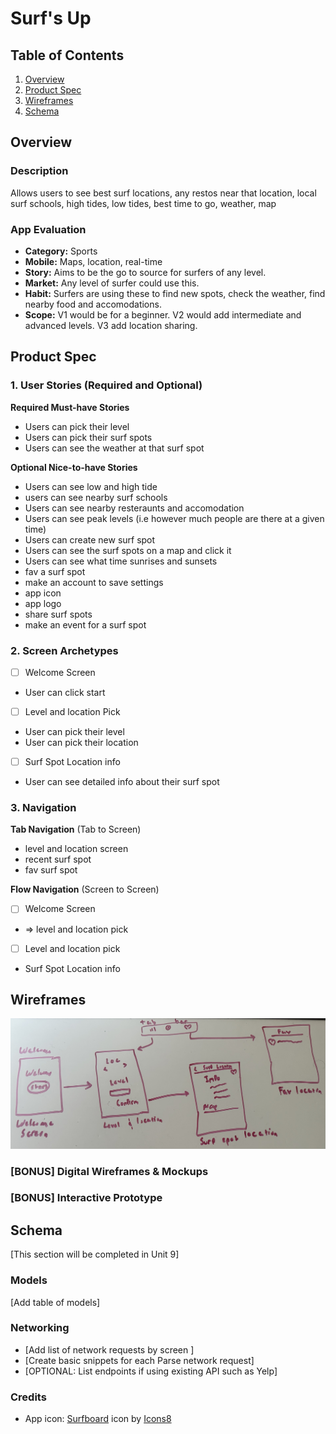 # Surf's Up

## Table of Contents

1. [Overview](#Overview)
2. [Product Spec](#Product-Spec)
3. [Wireframes](#Wireframes)
4. [Schema](#Schema)

## Overview

### Description

Allows users to see best surf locations, any restos near that location, local surf schools, high tides, low tides, best time to go, weather, map

### App Evaluation

- **Category:** Sports
- **Mobile:** Maps, location, real-time
- **Story:** Aims to be the go to source for surfers of any level.
- **Market:** Any level of surfer could use this.
- **Habit:** Surfers are using these to find new spots, check the weather, find nearby food and accomodations.
- **Scope:** V1 would be for a beginner. V2 would add intermediate and advanced levels. V3 add location sharing.

## Product Spec

### 1. User Stories (Required and Optional)

**Required Must-have Stories**

* Users can pick their level
* Users can pick their surf spots
* Users can see the weather at that surf spot

**Optional Nice-to-have Stories**

* Users can see low and high tide
* users can see nearby surf schools
* Users can see nearby resteraunts and accomodation
* Users can see peak levels (i.e however much people are there at a given time)
* Users can create new surf spot
* Users can see the surf spots on a map and click it
* Users can see what time sunrises and sunsets
* fav a surf spot
* make an account to save settings
* app icon
* app logo
* share surf spots
* make an event for a surf spot

### 2. Screen Archetypes

- [ ] Welcome Screen
* User can click start

- [ ] Level and location Pick
* User can pick their level
* User can pick their location

- [ ] Surf Spot Location info
* User can see detailed info about their surf spot

### 3. Navigation

**Tab Navigation** (Tab to Screen)

* level and location screen
* recent surf spot 
* fav surf spot 

**Flow Navigation** (Screen to Screen)

- [ ] Welcome Screen
* => level and location pick 

- [ ] Level and location pick 
* Surf Spot Location info


## Wireframes

<img src="https://github.com/muhammadAkbar7/Surfs-Up/blob/main/wireframe.jpeg" width=600>

### [BONUS] Digital Wireframes & Mockups

### [BONUS] Interactive Prototype

## Schema 

[This section will be completed in Unit 9]

### Models

[Add table of models]

### Networking

- [Add list of network requests by screen ]
- [Create basic snippets for each Parse network request]
- [OPTIONAL: List endpoints if using existing API such as Yelp]

### Credits

- App icon: <a target="_blank" href="https://icons8.com/icon/58191/surfboard">Surfboard</a> icon by <a target="_blank" href="https://icons8.com">Icons8</a>
